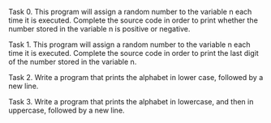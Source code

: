 Task 0. This program will assign a random number to the variable n each time it is executed. Complete the source code in order to print whether the number stored in the variable n is positive or negative.

Task 1. This program will assign a random number to the variable n each time it is executed. Complete the source code in order to print the last digit of the number stored in the variable n.

Task 2. Write a program that prints the alphabet in lower case, followed by a new line.

Task 3. Write a program that prints the alphabet in lowercase, and then in uppercase, followed by a new line.

